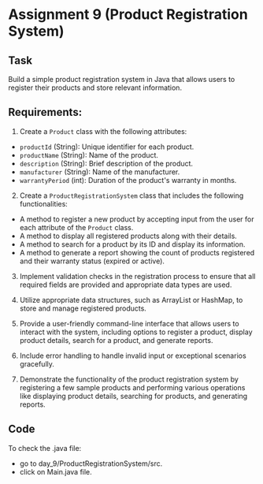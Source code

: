 # Assignment 9 (Product Registration System)

## Task
Build a simple product registration system in Java that allows users to register their products and store relevant information.

## Requirements:
1. Create a `Product` class with the following attributes:
- `productId` (String): Unique identifier for each product.
- `productName` (String): Name of the product.
- `description` (String): Brief description of the product.
- `manufacturer` (String): Name of the manufacturer.
- `warrantyPeriod` (int): Duration of the product's warranty in months.

2. Create a `ProductRegistrationSystem` class that includes the following functionalities:
- A method to register a new product by accepting input from the user for each attribute of the `Product` class.
- A method to display all registered products along with their details.
- A method to search for a product by its ID and display its information.
- A method to generate a report showing the count of products registered and their warranty status (expired or active).

3. Implement validation checks in the registration process to ensure that all required fields are provided and appropriate data types are used.

4. Utilize appropriate data structures, such as ArrayList or HashMap, to store and manage registered products.

5. Provide a user-friendly command-line interface that allows users to interact with the system, including options to register a product, display product details, search for a product, and generate reports.

6. Include error handling to handle invalid input or exceptional scenarios gracefully.

7. Demonstrate the functionality of the product registration system by registering a few sample products and performing various operations like displaying product details, searching for products, and generating reports.

## Code
To check the .java file:
* go to day_9/ProductRegistrationSystem/src.
* click on Main.java file.

